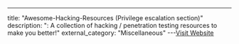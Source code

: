 ---
title: "Awesome-Hacking-Resources (Privilege escalation section)"
description: ": A collection of hacking / penetration testing resources to make you better!"
external_category: "Miscellaneous"
---[Visit Website](https://github.com/vitalysim/Awesome-Hacking-Resources#privilege-escalation)

